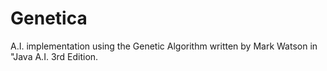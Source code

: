 # Genetica
A.I. implementation using the Genetic Algorithm written by Mark Watson in "Java A.I. 3rd Edition. 
